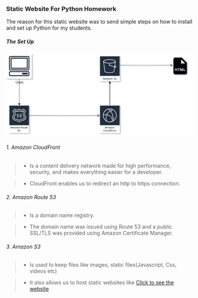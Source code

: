 ### Static Website For Python Homework

The reason for this static website was to send simple steps on how to install and set up Python for my students.

##### The Set Up



![alt text](images/staticweb.image.drawio.png)


###### 1. Amazon CloudFront

>* Is a content delivery network made for high performance, security, and makes everything easier for a developer.

>* CloudFront enables us to redirect an http to  https connection.

###### 2. Amazon Route 53

>* Is a domain name registry.

>* The domain name was issued using Route 53 and a public SSL/TLS was provided using Amazon Certificate Manager. 

###### 3. Amazon S3

>* Is used to keep files like images, static files(Javascript, Css, videos etc)

>* It also allows us to host static websites like [Click to see the website](https://s3.projectstatus.click/) 